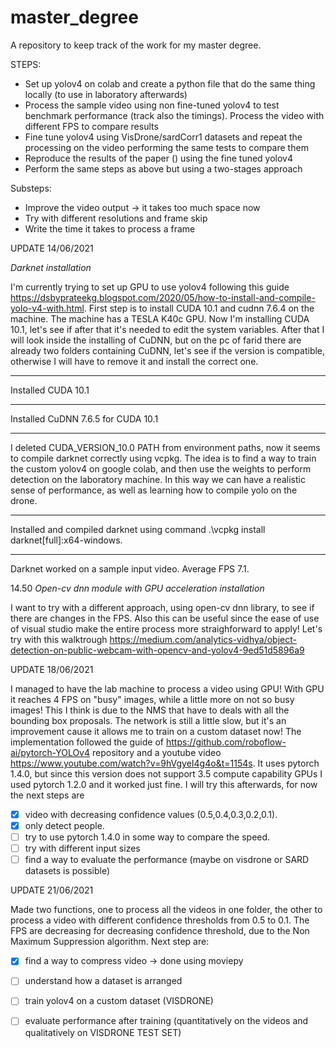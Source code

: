 # master_degree

A repository to keep track of the work for my master degree.

STEPS:
- Set up yolov4 on colab and create a python file that do the same thing locally (to use in laboratory afterwards) 
- Process the sample video using non fine-tuned yolov4 to test benchmark performance (track also the timings). Process the video with different FPS to compare results 
- Fine tune yolov4 using VisDrone/sardCorr1 datasets and repeat the processing on the video performing the same tests to compare them
- Reproduce the results of the paper () using the fine tuned yolov4
- Perform the same steps as above but using a two-stages approach

Substeps: 
- Improve the video output -> it takes too much space now
- Try with different resolutions and frame skip
- Write the time it takes to process a frame


UPDATE 14/06/2021

*Darknet installation*

I'm currently trying to set up GPU to use yolov4 following this guide https://dsbyprateekg.blogspot.com/2020/05/how-to-install-and-compile-yolo-v4-with.html.
First step is to install CUDA 10.1 and cudnn 7.6.4 on the machine. 
The machine has a TESLA K40c GPU. 
Now I'm installing CUDA 10.1, let's see if after that it's needed to edit the system variables. After that I will look inside the installing of CuDNN, but on the pc of farid there are already two folders containing CuDNN, let's see if the version is compatible, otherwise I will have to remove it and install the correct one.
******
Installed CUDA 10.1
******
Installed CuDNN 7.6.5 for CUDA 10.1
******

I deleted CUDA_VERSION_10.0 PATH from environment paths, now it seems to compile darknet correctly using vcpkg. 
The idea is to find a way to train the custom yolov4 on google colab, and then use the weights to perform detection on the laboratory machine. In this way we can have a realistic sense of performance, as well as learning how to compile yolo on the drone.

******
Installed and compiled darknet using command .\vcpkg install darknet[full]:x64-windows.
******
Darknet worked on a sample input video. Average FPS 7.1.

14.50
*Open-cv dnn module with GPU acceleration installation*

I want to try with a different approach, using open-cv dnn library, to see if there are changes in the FPS. Also this can be useful since the ease of use of visual studio make the entire process more straighforward to apply! Let's try with this walktrough https://medium.com/analytics-vidhya/object-detection-on-public-webcam-with-opencv-and-yolov4-9ed51d5896a9

UPDATE 18/06/2021

I managed to have the lab machine to process a video using GPU! With GPU it reaches 4 FPS on "busy" images, while a little more on not so busy images! This I think is due to the NMS that have to deals with all the bounding box proposals. 
The network is still a little slow, but it's an improvement cause it allows me to train on a custom dataset now!
The implementation followed the guide of https://github.com/roboflow-ai/pytorch-YOLOv4 repository and a youtube video https://www.youtube.com/watch?v=9hVgyeI4g4o&t=1154s. 
It uses pytorch 1.4.0, but since this version does not support 3.5 compute capability GPUs I used pytorch 1.2.0 and it worked just fine.
I will try this afterwards, for now the next steps are 
- [x] video with decreasing confidence values (0.5,0.4,0.3,0.2,0.1). 
- [x] only detect people.
- [ ] try to use pytorch 1.4.0 in some way to compare the speed. 
- [ ] try with different input sizes 
- [ ] find a way to evaluate the performance (maybe on visdrone or SARD datasets is possible) 

UPDATE 21/06/2021

Made two functions, one to process all the videos in one folder, the other to process a video with different confidence thresholds from 0.5 to 0.1. The FPS are decreasing for decreasing confidence threshold, due to the Non Maximum Suppression algorithm. 
Next step are: 
- [x] find a way to compress video -> done using moviepy
- [ ] understand how a dataset is arranged 
- [ ] train yolov4 on a custom dataset (VISDRONE) 
- [ ] evaluate performance after training (quantitatively on the videos and qualitatively on VISDRONE TEST SET)


